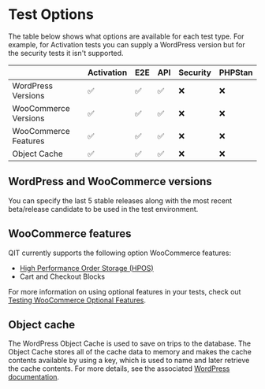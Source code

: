 # Test Options

The table below shows what options are available for each test type. For example, for Activation tests you can supply a WordPress version but for the security tests it isn't supported.

|                      | Activation | E2E | API | Security | PHPStan |
| -------------------- | ---------- | --- | --- | -------- | ------- |
| WordPress Versions   | ✅         | ✅  | ✅  | ❌       | ❌      |
| WooCommerce Versions | ✅         | ✅  | ✅  | ❌       | ❌      |
| WooCommerce Features | ✅         | ✅  | ✅  | ❌       | ❌      |
| Object Cache         | ✅         | ✅  | ✅  | ❌       | ❌      |

## WordPress and WooCommerce versions

You can specify the last 5 stable releases along with the most recent beta/release candidate to be used in the test environment.

## WooCommerce features

QIT currently supports the following option WooCommerce features:

- [High Performance Order Storage (HPOS)](https://developer.woocommerce.com/roadmap/high-performance-order-storage/)
- Cart and Checkout Blocks

For more information on using optional features in your tests, check out [Testing WooCommerce Optional Features]().

## Object cache

The WordPress Object Cache is used to save on trips to the database. The Object Cache stores all of the cache data to memory and makes the cache contents available by using a key, which is used to name and later retrieve the cache contents. For more details, see the associated [WordPress documentation](https://developer.wordpress.org/reference/classes/wp_object_cache/).
